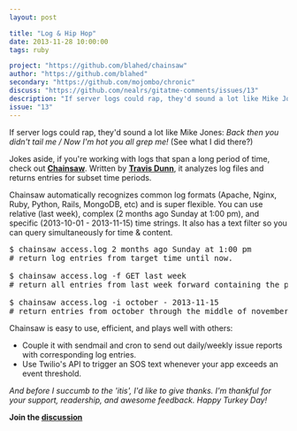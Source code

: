 ```yaml
---
layout: post

title: "Log & Hip Hop"
date: 2013-11-28 10:00:00
tags: ruby

project: "https://github.com/blahed/chainsaw"
author: "https://github.com/blahed"
secondary: "https://github.com/mojombo/chronic"
discuss: "https://github.com/nealrs/gitatme-comments/issues/13"
description: "If server logs could rap, they'd sound a lot like Mike Jones: Back then you didn't tail me / Now I'm hot you all grep me!"
issue: "13"
---
```

If server logs could rap, they'd sound a lot like Mike Jones: _Back then you didn't tail me / Now I'm hot you all grep me!_ (See what I did there?)

Jokes aside, if you're working with logs that span a long period of time, check out <strong><a href="{{ page.project }}" target="_blank" title="Chainsaw on GitHub">Chainsaw</a></strong>. Written by <strong><a href="{{ page.author }}" target="_blank" title="Travis Dunn">Travis Dunn</a></strong>, it analyzes log files and returns entries for subset time periods. 

Chainsaw automatically recognizes common log formats (Apache, Nginx, Ruby, Python, Rails, MongoDB, etc) and is super flexible. You can use relative (last week), complex (2 months ago Sunday at 1:00 pm), and specific (2013-10-01 - 2013-11-15) time strings. It also has a text filter so you can query simultaneously for time & content.

<pre class="prettyprint lang-ruby">
$ chainsaw access.log 2 months ago Sunday at 1:00 pm
# return log entries from target time until now.

$ chainsaw access.log -f GET last week
# return all entries from last week forward containing the phrase GET.

$ chainsaw access.log -i october - 2013-11-15
# return entries from october through the middle of november and print them one-by-one when you hit return.
</pre>

Chainsaw is easy to use, efficient, and plays well with others: 

- Couple it with sendmail and cron to send out daily/weekly issue reports with corresponding log entries.  
- Use Twilio's API to trigger an SOS text whenever your app exceeds an event threshold.

_And before I succumb to the 'itis', I'd like to give thanks. I'm thankful for your support, readership, and awesome feedback. Happy Turkey Day!_  

<p><strong>Join the <a class = "nodeco" href="{{ page.url }}#comments" title="Discuss this issue of Git @ Me online"><i class="icon-comments icon-large "></i> discussion</a></strong></p>